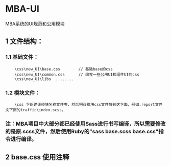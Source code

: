 MBA-UI
======

MBA系统的UI规范和公用模块

## 1 文件结构：
    
### 1.1 基础文件：
        \css\new_UI\base.css        // 基础base的css
        \css\new_UI\common.css      // 编写一些公用UI和组件UI的css
        \css\new_UI\libs  ........
### 1.2 模块文件：
        \css 下新建该模块名称文件夹，然后把该模块css文件放到这下面，例如:report文件夹下面的traffic\index.scss。
    
### 注：MBA项目中大部分都已经使用Sass进行书写编译，所以需要修改的是原.scss文件，然后使用Ruby的"sass base.scss base.css"指令进行编译。 

## 2 base.css 使用注释

    
